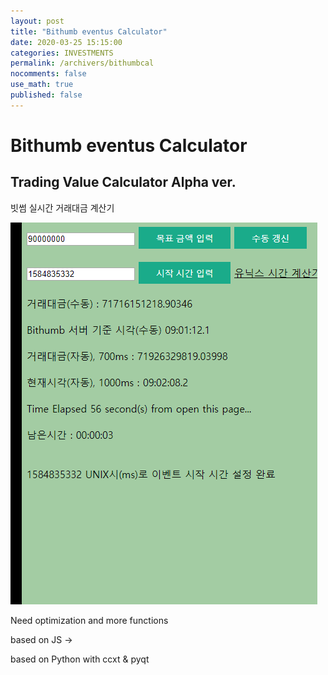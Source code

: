 ```yaml
---
layout: post
title: "Bithumb eventus Calculator"
date: 2020-03-25 15:15:00
categories: INVESTMENTS
permalink: /archivers/bithumbcal
nocomments: false
use_math: true
published: false
---
```


# Bithumb eventus Calculator

## Trading Value Calculator Alpha ver.

빗썸 실시간 거래대금 계산기

![executeCMD](/assets/posts/2020-03-21-bithumbcal/bithumbcal.gif)

Need optimization and more functions

based on JS ->

based on Python with ccxt & pyqt
